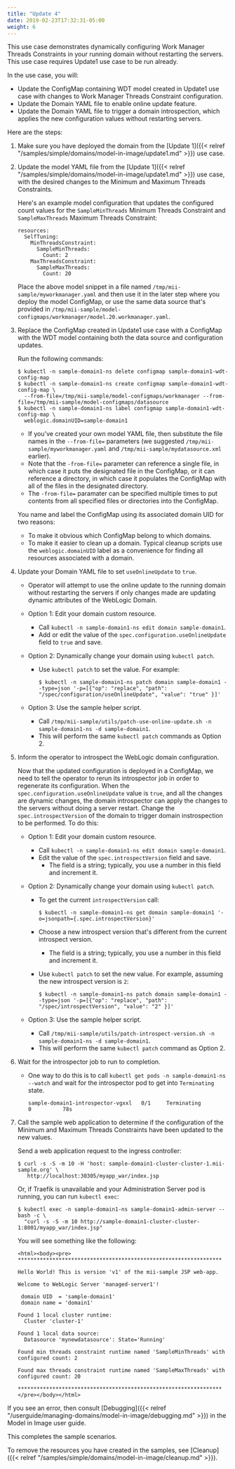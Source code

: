 ```yaml
---
title: "Update 4"
date: 2019-02-23T17:32:31-05:00
weight: 6
---
```


This use case demonstrates dynamically configuring Work Manager Threads Constraints in your running domain without restarting the servers. This use case requires Update1 use case to be run already. 

In the use case, you will:

 - Update the ConfigMap containing WDT model created in Update1 use case with changes to Work Manager Threads Constraint configuration.
 - Update the Domain YAML file to enable online update feature.
 - Update the Domain YAML file to trigger a domain introspection, which applies the new configuration values without restarting servers.

Here are the steps:

1. Make sure you have deployed the domain from the [Update 1]({{< relref "/samples/simple/domains/model-in-image/update1.md" >}}) use case.

1. Update the model YAML file from the [Update 1]({{< relref "/samples/simple/domains/model-in-image/update1.md" >}}) use case, with the desired changes to the Minimum and Maximum Threads Constraints.

   Here's an example model configuration that updates the configured count values for the `SampleMinThreads` Minimum Threads Constraint and `SampleMaxThreads` Maximum Threads Constraint:


   ```
   resources:
     SelfTuning:
       MinThreadsConstraint:
         SampleMinThreads:
           Count: 2
       MaxThreadsConstraint:
         SampleMaxThreads:
           Count: 20
   ```
   Place the above model snippet in a file named `/tmp/mii-sample/myworkmanager.yaml` and then use it in the later step where you deploy the model ConfigMap, or use the same data source that's provided in `/tmp/mii-sample/model-configmaps/workmanager/model.20.workmanager.yaml`.

1. Replace the ConfigMap created in Update1 use case with a ConfigMap with the WDT model containing both the data source and configuration updates.

   Run the following commands:


   ```
   $ kubectl -n sample-domain1-ns delete configmap sample-domain1-wdt-config-map
   $ kubectl -n sample-domain1-ns create configmap sample-domain1-wdt-config-map \
     --from-file=/tmp/mii-sample/model-configmaps/workmanager --from-file=/tmp/mii-sample/model-configmaps/datasource
   $ kubectl -n sample-domain1-ns label configmap sample-domain1-wdt-config-map \
     weblogic.domainUID=sample-domain1
   ```

     - If you've created your own model YAML file, then substitute the file names in the `--from-file=` parameters (we suggested `/tmp/mii-sample/myworkmanager.yaml` and `/tmp/mii-sample/mydatasource.xml` earlier).
     - Note that the `-from-file=` parameter can reference a single file, in which case it puts the designated file in the ConfigMap, or it can reference a directory, in which case it populates the ConfigMap with all of the files in the designated directory.
     - The `-from-file=` paramater can be specified multiple times to put contents from all specified files or directories into the ConfigMap.

   You name and label the ConfigMap using its associated domain UID for two reasons:
     - To make it obvious which ConfigMap belong to which domains.
     - To make it easier to clean up a domain. Typical cleanup scripts use the `weblogic.domainUID` label as a convenience for finding all resources associated with a domain.

1. Update your Domain YAML file to set `useOnlineUpdate` to `true`.

    - Operator will attempt to use the online update to the running domain without 
      restarting the servers if only changes made are updating dynamic attributes of the WebLogic Domain.

    - Option 1: Edit your domain custom resource.
      - Call `kubectl -n sample-domain1-ns edit domain sample-domain1`.
      - Add or edit the value of the `spec.configuration.useOnlineUpdate` field to `true` and save.

   - Option 2: Dynamically change your domain using `kubectl patch`.
     - Use `kubectl patch` to set the value. For example:
       ```
       $ kubectl -n sample-domain1-ns patch domain sample-domain1 --type=json '-p=[{"op": "replace", "path": "/spec/configuration/useOnlineUpdate", "value": "true" }]'
       ```
   - Option 3: Use the sample helper script.
     - Call `/tmp/mii-sample/utils/patch-use-online-update.sh -n sample-domain1-ns -d sample-domain1`.
     - This will perform the same `kubectl patch` commands as Option 2.

1. Inform the operator to introspect the WebLogic domain configuration.

   Now that the updated configuration is deployed in a ConfigMap, we need to tell the operator to 
   rerun its introspector job in order to regenerate its configuration. 
   When the `spec.configuration.useOnlineUpdate` value is `true`, and all the changes are 
   dynamic changes, the domain introspector can apply the changes to the servers without doing a server restart.
   Change the `spec.introspectVersion` of the domain to trigger domain instrospection to be performed. 
   To do this:

   - Option 1: Edit your domain custom resource.
     - Call `kubectl -n sample-domain1-ns edit domain sample-domain1`.
     - Edit the value of the `spec.introspectVersion` field and save.
       - The field is a string; typically, you use a number in this field and increment it.

   - Option 2: Dynamically change your domain using `kubectl patch`.
     - To get the current `introspectVersion` call:
       ```
       $ kubectl -n sample-domain1-ns get domain sample-domain1 '-o=jsonpath={.spec.introspectVersion}'
       ```
     - Choose a new introspect version that's different from the current introspect version.
       - The field is a string; typically, you use a number in this field and increment it.

     - Use `kubectl patch` to set the new value. For example, assuming the new introspect version is `2`:
       ```
       $ kubectl -n sample-domain1-ns patch domain sample-domain1 --type=json '-p=[{"op": "replace", "path": "/spec/introspectVersion", "value": "2" }]'
       ```
   - Option 3: Use the sample helper script.
     - Call `/tmp/mii-sample/utils/patch-introspect-version.sh -n sample-domain1-ns -d sample-domain1`.
     - This will perform the same `kubectl patch` command as Option 2.


1. Wait for the introspector job to run to completion.

   - One way to do this is to call `kubectl get pods -n sample-domain1-ns --watch` and wait for the introspector pod to get into `Terminating` state.
       ```
       sample-domain1-introspector-vgxxl   0/1     Terminating         0          78s
       ```

1. Call the sample web application to determine if the configuration of the Minimum and Maximum Threads Constraints have been updated to the new values.

   Send a web application request to the ingress controller:

   ```
   $ curl -s -S -m 10 -H 'host: sample-domain1-cluster-cluster-1.mii-sample.org' \
      http://localhost:30305/myapp_war/index.jsp
   ```

   Or, if Traefik is unavailable and your Administration Server pod is running, you can run `kubectl exec`:

   ```
   $ kubectl exec -n sample-domain1-ns sample-domain1-admin-server -- bash -c \
     "curl -s -S -m 10 http://sample-domain1-cluster-cluster-1:8001/myapp_war/index.jsp"
   ```

   You will see something like the following:

    ```
    <html><body><pre>
    *****************************************************************

    Hello World! This is version 'v1' of the mii-sample JSP web-app.

    Welcome to WebLogic Server 'managed-server1'!

     domain UID  = 'sample-domain1'
     domain name = 'domain1'

    Found 1 local cluster runtime:
      Cluster 'cluster-1'

    Found 1 local data source:
      Datasource 'mynewdatasource': State='Running'

    Found min threads constraint runtime named 'SampleMinThreads' with configured count: 2
   
    Found max threads constraint runtime named 'SampleMaxThreads' with configured count: 20

    *****************************************************************
    </pre></body></html>

    ```

If you see an error, then consult [Debugging]({{< relref "/userguide/managing-domains/model-in-image/debugging.md" >}}) in the Model in Image user guide.

This completes the sample scenarios.

To remove the resources you have created in the samples, see [Cleanup]({{< relref "/samples/simple/domains/model-in-image/cleanup.md" >}}).
